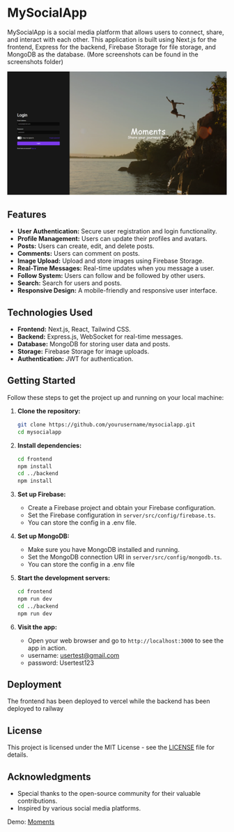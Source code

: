 # MySocialApp

MySocialApp is a social media platform that allows users to connect, share, and interact with each other. This application is built using Next.js for the frontend, Express for the backend, Firebase Storage for file storage, and MongoDB as the database. (More screenshots can be found in the screenshots folder)

![MySocialApp Screenshot](./screenshots/1.png)

## Features

- **User Authentication:** Secure user registration and login functionality.
- **Profile Management:** Users can update their profiles and avatars.
- **Posts:** Users can create, edit, and delete posts.
- **Comments:** Users can comment on posts.
- **Image Upload:** Upload and store images using Firebase Storage.
- **Real-Time Messages:** Real-time updates when you message a user.
- **Follow System:** Users can follow and be followed by other users.
- **Search:** Search for users and posts.
- **Responsive Design:** A mobile-friendly and responsive user interface.

## Technologies Used

- **Frontend:** Next.js, React, Tailwind CSS.
- **Backend:** Express.js, WebSocket for real-time messages.
- **Database:** MongoDB for storing user data and posts.
- **Storage:** Firebase Storage for image uploads.
- **Authentication:** JWT for authentication.

## Getting Started

Follow these steps to get the project up and running on your local machine:

1. **Clone the repository:**

    ```bash
    git clone https://github.com/yourusername/mysocialapp.git
    cd mysocialapp
    ```

2. **Install dependencies:**

    ```bash
    cd frontend
    npm install
    cd ../backend
    npm install
    ```

3. **Set up Firebase:**

    - Create a Firebase project and obtain your Firebase configuration.
    - Set the Firebase configuration in `server/src/config/firebase.ts`.
    - You can store the config in a .env file.

4. **Set up MongoDB:**

    - Make sure you have MongoDB installed and running.
    - Set the MongoDB connection URI in `server/src/config/mongodb.ts`.
    - You can store the config in a .env file

5. **Start the development servers:**

    ```bash
    cd frontend
    npm run dev
    cd ../backend
    npm run dev
    ```

6. **Visit the app:**

   - Open your web browser and go to `http://localhost:3000` to see the app in action.
   - username: usertest@gmail.com
   - password: Usertest123

## Deployment

The frontend has been deployed to vercel while the backend has been deployed to railway

## License

This project is licensed under the MIT License - see the [LICENSE](LICENSE) file for details.

## Acknowledgments

- Special thanks to the open-source community for their valuable contributions.
- Inspired by various social media platforms.


Demo: [Moments](https://www.momentswelive.app/login)
